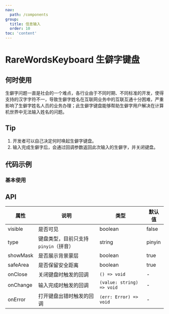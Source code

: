 ```yaml
---
nav:
  path: /components
group:
  title: 信息输入
  order: 10
toc: 'content'
---
```


# RareWordsKeyboard 生僻字键盘

<!-- <code src="../../docs/components/compatibility.tsx" inline="true"></code> -->

## 何时使用

生僻字问题一直是社会的一个难点，各行业由于不同时期、不同标准的开发，使得支持的汉字字符不一，导致生僻字姓名在互联网业务中的互联互通十分困难，严重影响了生僻字姓名人员的业务办理；此生僻字键盘能够帮助生僻字用户解决在计算机世界中无法输入姓名的问题。

## Tip

1. 开发者可以自己决定何时唤起生僻字键盘。
2. 输入完成生僻字后，会通过回调参数返回此次输入的生僻字，并关闭键盘。

## 代码示例

### 基本使用

<code src='../../demo/pages/RareWordsKeyboard/index'></code>

## API

| 属性      | 说明                                                           | 类型                     | 默认值 |
| --------- | -------------------------------------------------------------- | ------------------------ | ------ |
| visible   | 是否可见                                                       | boolean                  | false  |
| type      | 键盘类型，目前只支持 `pinyin`（拼音）                         | string                   | pinyin |
| showMask  | 是否展示背景蒙层                                               | boolean                  | true   |
| safeArea  | 是否保留安全距离                                               | boolean                  | true   |
| onClose   | 关闭键盘时触发的回调                                           | `() => void`             | -      |
| onChange  | 输入完成时触发的回调                                           | `(value: string) => void`| -      |
| onError   | 打开键盘出错时触发的回调                                       | `(err: Error) => void`   | -      |
